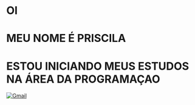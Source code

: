 # OI
# MEU NOME É PRISCILA
# ESTOU INICIANDO MEUS ESTUDOS NA ÁREA DA PROGRAMAÇAO

[![Gmail](https://img.shields.io/badge/Gmail-333333?style=for-the-badge&logo=gmail&logoColor=red)](mailto:primacedo17@gmail.com)
